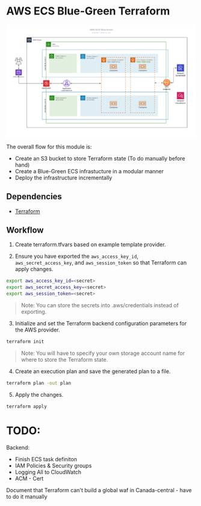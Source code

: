 # AWS ECS Blue-Green Terraform

![image](docs/AWS-ECS-Blue-Green.jpeg?raw=true)


The overall flow for this module is:

* Create an S3 bucket to store Terraform state (To do manually before hand)
* Create a Blue-Green ECS infrastucture in a modular manner
* Deploy the infrastructure incrementally

## Dependencies

* [Terraform](https://www.terraform.io/downloads.html)

## Workflow

1. Create terraform.tfvars based on example template provider.

2. Ensure you have exported the `aws_access_key_id`, `aws_secret_access_key`, and `aws_session_token` so that Terraform can apply changes.

```sh
export aws_access_key_id=<secret>
export aws_secret_access_key=<secret>
export aws_session_token=<secret>
```

> Note: You can store the secrets into .aws/credentials instead of exporting.


3. Initialize and set the Terraform backend configuration parameters for the AWS provider.

```sh
terraform init
```

> Note: You will have to specify your own storage account name for where to store the Terraform state.

4. Create an execution plan and save the generated plan to a file.

```sh
terraform plan -out plan
```

5. Apply the changes.

```sh
terraform apply
```
# TODO:
Backend:
- Finish ECS task definiton
- IAM Policies & Security groups
- Logging All to CloudWatch
- ACM - Cert

Document that Terraform can't build a global waf in Canada-central - have to do it manually
